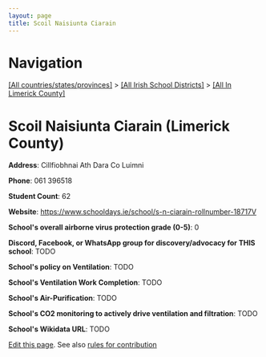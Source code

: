 ```yaml
---
layout: page
title: Scoil Naisiunta Ciarain
---
```

# Navigation

[[All countries/states/provinces]](../../..) > [[All Irish School Districts]](../..) > [[All In Limerick County]](..)

# Scoil Naisiunta Ciarain (Limerick County)

**Address**: Cillfiobhnai Ath Dara Co Luimni

**Phone**: 061 396518

**Student Count**: 62

**Website**: <https://www.schooldays.ie/school/s-n-ciarain-rollnumber-18717V>

**School's overall airborne virus protection grade (0-5)**: 0

**Discord, Facebook, or WhatsApp group for discovery/advocacy for THIS school**: TODO

**School's policy on Ventilation**: TODO

**School's Ventilation Work Completion**: TODO

**School's Air-Purification**: TODO

**School's CO2 monitoring to actively drive ventilation and filtration**: TODO

**School's Wikidata URL**: TODO


[Edit this page](https://github.com/ventilate-schools/Ireland/edit/main/./Limerick_County/Scoil_Naisiunta_Ciarain.md). See also [rules for contribution](../../../contribution-rules/)